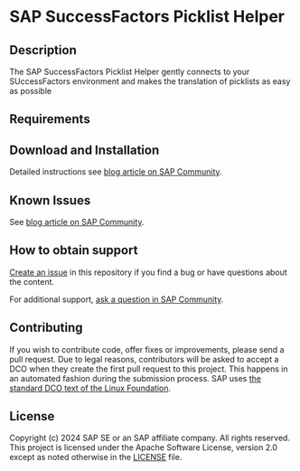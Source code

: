 # SAP SuccessFactors Picklist Helper
<!-- Please include descriptive title -->

<!--- Register repository https://api.reuse.software/register, then add REUSE badge:
[![REUSE status](https://api.reuse.software/badge/github.com/SAP-samples/successfactors-translation-service)](https://api.reuse.software/info/github.com/SAP-samples/successfactors-translation-service)-->

## Description
The SAP SuccessFactors Picklist Helper gently connects to your SUccessFactors environment and makes the translation of picklists as easy as possible

## Requirements

## Download and Installation
Detailed instructions see [blog article on SAP Community](https://community.sap.com/t5/technology-blogs-by-sap/how-to-use-ai-services-to-translate-picklists-in-sap-successfactors-an/ba-p/13674307).

## Known Issues
See [blog article on SAP Community](https://community.sap.com/t5/technology-blogs-by-sap/how-to-use-ai-services-to-translate-picklists-in-sap-successfactors-an/ba-p/13674307).

## How to obtain support
[Create an issue](https://github.com/SAP-samples/successfactors-translation-service/issues) in this repository if you find a bug or have questions about the content.
 
For additional support, [ask a question in SAP Community](https://answers.sap.com/questions/ask.html).

## Contributing
If you wish to contribute code, offer fixes or improvements, please send a pull request. Due to legal reasons, contributors will be asked to accept a DCO when they create the first pull request to this project. This happens in an automated fashion during the submission process. SAP uses [the standard DCO text of the Linux Foundation](https://developercertificate.org/).

## License
Copyright (c) 2024 SAP SE or an SAP affiliate company. All rights reserved. This project is licensed under the Apache Software License, version 2.0 except as noted otherwise in the [LICENSE](LICENSE) file.
